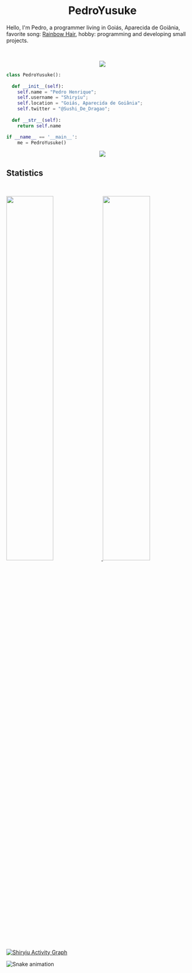 <h1 align="center">
  <b>PedroYusuke</b>
</h1>

Hello, I'm Pedro, a programmer living in Goiás, Aparecida de Goiânia, favorite song:
<a href="https://www.youtube.com/watch?v=_WfBQBbaDZ4">Rainbow Hair</a>, 
hobby: programming and developing small projects.

<br>

<p>
<div align="center">
  <img src="https://img.shields.io/badge/-Java-98b982?style=for-the-badge&logo=java&logoColor=98b982&labelColor=282828">
<!-- <img src="https://img.shields.io/badge/-JavaScript-98b982?style=for-the-badge&logo=javascript&logoColor=98b982&labelColor=282828">
    <img src="https://img.shields.io/badge/-Python-98b982?style=for-the-badge&logo=python&logoColor=98b982&labelColor=282828"> -->
</div>
</p>

```python
class PedroYusuke():
    
  def __init__(self):
    self.name = "Pedro Henrique";
    self.username = "Shiryiu";
    self.location = "Goiás, Aparecida de Goiânia";
    self.twitter = "@Sushi_De_Dragao";
  
  def __str__(self):
    return self.name

if __name__ == '__main__':
    me = PedroYusuke()
```

<div align="center">
  <a href="https://open.spotify.com/user/31vzxqncbvslztn4rv7hev6yy7qa">
    <img src="https://readme-spotify-tingz.vercel.app/api/now-playing">
  </a>
</div>

<!--
<div align="center">
  <a href="https://open.spotify.com/user/31vzxqncbvslztn4rv7hev6yy7qa">
    <img src="https://spotify-readme-theta-virid.vercel.app/api?scan=true&theme=dark" width="240px">
  </a>
</div>
-->

## Statistics

<br/>
<p align="left">
  <a href="https://twitter.com/Sushi_De_Dragao">
  <img width="49.5%" src="https://github-readme-stats.vercel.app/api?username=Shiryiu&show_icons=true&theme=gruvbox&hide_border=true" />
    <img width="49.5%" src="https://github-readme-streak-stats.herokuapp.com/?user=Shiryiu&theme=gruvbox&hide_border=true" />
  </a>
</p>
<br>

[![Shiryiu Activity Graph](https://activity-graph.herokuapp.com/graph?username=Shiryiu&custom_title=Shiryiu%20Contribution%20Graph&theme=gruvbox&bg_color=282828&hide_border=true&line=d1a01f&point=c58545)](https://twitter.com/Sushi_De_Dragao)

  ![Snake animation](https://github.com/Shiryiu/Shiryiu/blob/output/github-contribution-grid-snake.svg)



